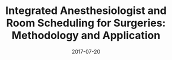 ---
title: "Integrated Anesthesiologist and Room Scheduling for Surgeries: Methodology and Application"
collection: publications
permalink:
excerpt: 'At large hospitals, the assignment and scheduling of anesthesiologists and operating rooms is a complex resource allocation decision undertaken daily by the managers of operating room suites. We validate and implement a data-driven decision support system at the UCLA Ronald Reagan Medical Center which provides a near-optimal schedule. We also conduct analyses related to capacity expansion and process improvement efforts.'
date: 2017-07-20
venue: 'Operations Research'
paperurl: 'http://pubsonline.informs.org/doi/abs/10.1287/opre.2017.1634'
citation: 'Rath, S., Rajaram, K., &amp; Mahajan, A. (2017). Integrated Anesthesiologist and Room Scheduling for Surgeries: Methodology and Application. <i>Operations Research.</i>'
preprint: 'https://papers.ssrn.com/sol3/papers.cfm?abstract_id=2659638'
---